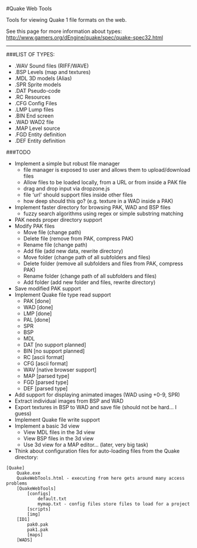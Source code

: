 #Quake Web Tools

Tools for viewing Quake 1 file formats on the web.

See this page for more information about types:  
http://www.gamers.org/dEngine/quake/spec/quake-spec32.html

---

###LIST OF TYPES:

+ .WAV    Sound files (RIFF/WAVE)
+ .BSP    Levels (map and textures)  
+ .MDL    3D models (Alias)  
+ .SPR    Sprite models  
+ .DAT    Pseudo-code  
+ .RC     Resources  
+ .CFG    Config Files    
+ .LMP    Lump files  
+ .BIN    End screen  
+ .WAD    WAD2 file  
+ .MAP    Level source  
+ .FGD    Entity definition  
+ .DEF    Entity definition  

###TODO

+ Implement a simple but robust file manager
    - file manager is exposed to user and allows them to upload/download files
    - Allow files to be loaded locally, from a URL or from inside a PAK file
    - drag and drop input via dropzone.js
    - file 'url' should support files inside other files
    - how deep should this go? (e.g. texture in a WAD inside a PAK)
+ Implement faster directory for browsing PAK, WAD and BSP files
    - fuzzy search algorithms using regex or simple substring matching
+ PAK needs proper directory support
+ Modify PAK files
    - Move file (change path)
    - Delete file (remove from PAK, compress PAK)
    - Rename file (change path)
    - Add file (add new data, rewrite directory)
    - Move folder (change path of all subfolders and files)
    - Delete folder (remove all subfolders and files from PAK, compress PAK)
    - Rename folder (change path of all subfolders and files)
    - Add folder (add new folder and files, rewrite directory)
+ Save modified PAK support
+ Implement Quake file type read support
    - PAK [done]
    - WAD [done]
    - LMP [done]
    - PAL [done]
    - SPR
    - BSP
    - MDL
    - DAT [no support planned]
    - BIN [no support planned]
    - RC  [ascii format]
    - CFG [ascii format]
    - WAV [native browser support]
    - MAP [parsed type]
    - FGD [parsed type]
    - DEF [parsed type]
+ Add support for displaying animated images (WAD using +0-9, SPR)
+ Extract individual images from BSP and WAD
+ Export textures in BSP to WAD and save file (should not be hard... I guess)
+ Implement Quake file write support
+ Implement a basic 3d view
    - View MDL files in the 3d view
    - View BSP files in the 3d view
    - Use 3d view for a MAP editor... (later, very big task)
+ Think about configuration files for auto-loading files from the Quake directory:  

<pre><code>[Quake]
    Quake.exe
    QuakeWebTools.html - executing from here gets around many access problems
    [QuakeWebTools]
        [configs]
            default.txt
            mymap.txt - config files store files to load for a project
        [scripts]
        [img]
    [ID1]
        pak0.pak
        pak1.pak
        [maps]
    [WADS]</code></pre>
